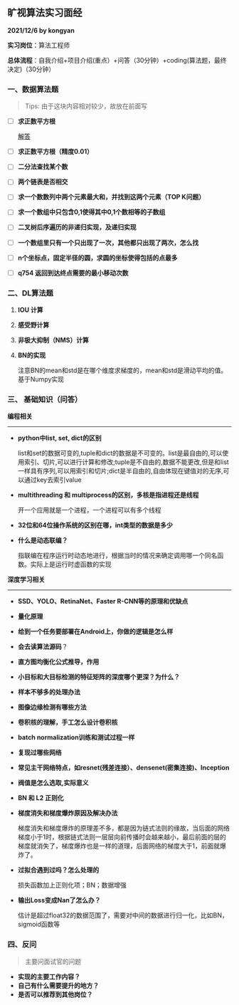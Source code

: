 ## 旷视算法实习面经 

**2021/12/6 by kongyan**

**实习岗位**：算法工程师

**总体流程**：自我介绍+项目介绍(重点）+问答（30分钟）+coding(算法题，最终决定)（30分钟）

### 一、数据算法题

> Tips: 由于这块内容相对较少，故放在前面写

- [ ] **求正数平方根**

  [解答](https://leetcode-cn.com/problems/jJ0w9p/)

- [ ] **求正数平方根（精度0.01）**

- [ ] **二分法查找某个数**

- [ ] **两个链表是否相交**

- [ ] **求一个数数列中两个元素最大和，并找到这两个元素（TOP K问题）**

- [ ] **求一个数组中只包含0,1使得其中0,1个数相等的子数组**

- [ ] **二叉树后序遍历的非递归实现，及递归实现**

- [ ] **一个数组里只有一个只出现了一次，其他都只出现了两次，怎么找**

- [ ] **n个坐标点，固定半径的圆，求圆的坐标使得包括的点最多**

- [ ] **q754 返回到达终点需要的最小移动次数**



### 二、DL算法题

1. **IOU 计算**

2. **感受野计算**

3. **非极大抑制（NMS）计算**

4. **BN的实现**

   注意BN的mean和std是在哪个维度求梯度的，mean和std是滑动平均的值。基于Numpy实现

### 三、 基础知识（问答）

**编程相关**

****

+ **python中list, set, dict的区别**

  list和set的数据可变的,tuple和dict的数据是不可变的。list是最自由的,可以使用索引、切片,可以进行计算和修改;tuple是不自由的,数据不能更改,但是和list一样具有序列,可以用索引和切片;dict是半自由的,自由体现在键值对的无序,可以通过key去索引value

+ **multithreading 和 multiprocess的区别，多核是指进程还是线程**

   开一个应用就是一个进程，一个进程可以有多个线程

+ **32位和64位操作系统的区别在哪，int类型的数据是多少**

+ **什么是动态联编？**

  指联编在程序运行时动态地进行，根据当时的情况来确定调用哪一个同名函数。实际上是运行时虚函数的实现





**深度学习相关**

****

- **SSD、YOLO、RetinaNet、Faster R-CNN等的原理和优缺点**

- **量化原理**

- **给到一个任务要部署在Android上，你做的逻辑是怎么样**

- **会去读算法源码**？

- **直方图均衡化公式推导，作用**

- **小目标和大目标检测的特征矩阵的深度哪个更深？为什么？**

- **样本不够多的处理办法**

- **图像边缘检测有哪些方法**

- **卷积核的理解，手工怎么设计卷积核**

- **batch normalization训练和测试过程一样**

- **复现过哪些网络**

- **常见主干网络特点，如resnet(残差连接）、densenet(密集连接)、Inception**

- **阀值是怎么选取,实际意义**

- **BN 和 L2 正则化**

- **梯度消失和梯度爆炸原因及解决办法**

  梯度消失和梯度爆炸的原理差不多，都是因为链式法则的缘故，当后面的网络梯度小于1时，根据链式法则一层层向前传播时会越来越小，最后前面的层的梯度就消失了，梯度爆炸也是一样的道理，后面网络的梯度大于1，前面就爆炸了。

- **过拟合遇到过吗？怎么处理的**

  损失函数加上正则化项；BN；数据增强

- **输出Loss变成Nan了怎么办？**

  估计是超过float32的数据范围了，需要对中间的数据进行归一化，比如BN，sigmoid函数等





### 四、反问

> 主要问面试官的问题

- **实现的主要工作内容？**
- **自己有什么需要提升的地方？**
- **是否可以推荐到其他岗位？**



​	









